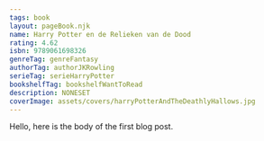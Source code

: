 ```yaml
---
tags: book
layout: pageBook.njk
name: Harry Potter en de Relieken van de Dood
rating: 4.62
isbn: 9789061698326
genreTag: genreFantasy
authorTag: authorJKRowling
serieTag: serieHarryPotter
bookshelfTag: bookshelfWantToRead
description: NONESET
coverImage: assets/covers/harryPotterAndTheDeathlyHallows.jpg
---
```


Hello, here is the body of the first blog post.
